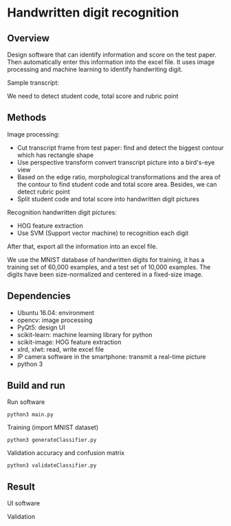 # Handwritten digit recognition

## Overview
Design software that can identify information and score on the test paper. Then automatically enter this information into the excel file. It uses image processing and machine learning to identify handwriting digit.

Sample transcript: 


We need to detect student code, total score and rubric point

## Methods
Image processing: 
- Cut transcript frame from test paper: find and detect the biggest contour which has rectangle shape
- Use perspective transform convert transcript picture into a bird's-eye view
- Based on the edge ratio, morphological transformations and the area of the contour to find student code and total score area. Besides, we can detect rubric point
- Split student code and total score into handwritten digit pictures

Recognition handwritten digit pictures:
- HOG feature extraction
- Use SVM (Support vector machine) to recognition each digit

After that, export all the information into an excel file.

We use the MNIST database of handwritten digits for training, it has a training set of 60,000 examples, and a test set of 10,000 examples. The digits have been size-normalized and centered in a fixed-size image.

## Dependencies
- Ubuntu 16.04: environment
- opencv: image processing
- PyQt5: design UI
- scikit-learn: machine learning library for python
- scikit-image: HOG feature extraction
- xlrd, xlwt: read, write excel file
- IP camera software in the smartphone: transmit a real-time picture
- python 3

## Build and run
Run software
```
python3 main.py
```
Training (import MNIST dataset)
```
python3 generateClassifier.py
```
Validation accuracy and confusion matrix
```
python3 validateClassifier.py
```
## Result
UI software

Validation
